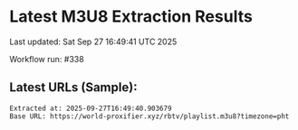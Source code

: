 # Latest M3U8 Extraction Results

Last updated: Sat Sep 27 16:49:41 UTC 2025

Workflow run: #338

## Latest URLs (Sample):
```
Extracted at: 2025-09-27T16:49:40.903679
Base URL: https://world-proxifier.xyz/rbtv/playlist.m3u8?timezone=pht

```
